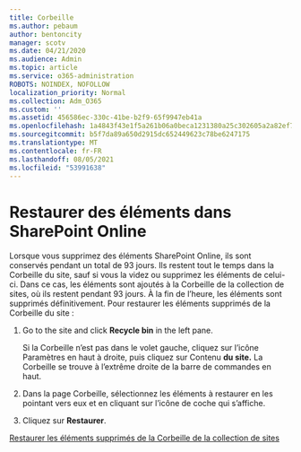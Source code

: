 ```yaml
---
title: Corbeille
ms.author: pebaum
author: bentoncity
manager: scotv
ms.date: 04/21/2020
ms.audience: Admin
ms.topic: article
ms.service: o365-administration
ROBOTS: NOINDEX, NOFOLLOW
localization_priority: Normal
ms.collection: Adm_O365
ms.custom: ''
ms.assetid: 456586ec-330c-41be-b2f9-65f9947eb41a
ms.openlocfilehash: 1a4843f43e1f5a261b06a0beca1231380a25c302605a2a82ef7143791f2964e5
ms.sourcegitcommit: b5f7da89a650d2915dc652449623c78be6247175
ms.translationtype: MT
ms.contentlocale: fr-FR
ms.lasthandoff: 08/05/2021
ms.locfileid: "53991638"
---
```

# <a name="restore-items-in-sharepoint-online"></a>Restaurer des éléments dans SharePoint Online

Lorsque vous supprimez des éléments SharePoint Online, ils sont conservés pendant un total de 93 jours. Ils restent tout le temps dans la Corbeille du site, sauf si vous la videz ou supprimez les éléments de celui-ci. Dans ce cas, les éléments sont ajoutés à la Corbeille de la collection de sites, où ils restent pendant 93 jours. À la fin de l’heure, les éléments sont supprimés définitivement. Pour restaurer les éléments supprimés de la Corbeille du site :
  
1. Go to the site and click **Recycle bin** in the left pane. 
    
    Si la Corbeille n’est pas dans le volet gauche, cliquez sur l’icône Paramètres en haut à droite, puis cliquez sur Contenu **du site.**  La Corbeille se trouve à l’extrême droite de la barre de commandes en haut.
    
2. Dans  la page Corbeille, sélectionnez les éléments à restaurer en les pointant vers eux et en cliquant sur l’icône de coche qui s’affiche. 
    
3. Cliquez sur **Restaurer**.
    
[Restaurer les éléments supprimés de la Corbeille de la collection de sites](https://support.microsoft.com/office/restore-items-in-the-recycle-bin-that-were-deleted-from-sharepoint-or-teams-6df466b6-55f2-4898-8d6e-c0dff851a0be)
  

